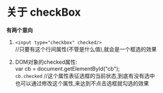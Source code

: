# 关于 checkBox
**有两个意向**

1. `<input type="checkbox" checked/>`  
	//只要有这个行间属性(不管是什么值),就会是一个框选的效果
	
2. DOM对象的checked属性:  
	var cb = document.getElementById("cb");  
	`cb.checked` //这个属性表征选框的当前状态,到底有没有选中  
	也可以通过修改这个属性,来达到不点击选框就勾选的效果